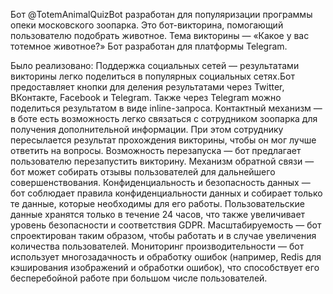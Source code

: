 Бот @TotemAnimalQuizBot разработан для популяризации программы опеки московского зоопарка. Это бот-викторина, помогающий пользователю подобрать животное. 
Тема викторины — «Какое у вас тотемное животное?»
Бот разработан для платформы Telegram.

Было реализовано: 
Поддержка социальных сетей — результатами викторины легко поделиться в популярных социальных сетях.Бот предоставляет кнопки для деления результатами через Twitter, ВКонтакте, Facebook и Telegram. Также через Telegram можно поделиться результатом в виде inline-запроса.
Контактный механизм — в боте есть возможность легко связаться с сотрудником зоопарка для получения дополнительной информации. При этом сотруднику пересылается результат прохождения викторины, чтобы он мог лучше ответить на вопросы. 
Возможность перезапуска — бот предлагает пользователю перезапустить викторину.
Механизм обратной связи — бот может собирать отзывы пользователей для дальнейшего совершенствования.
Конфиденциальность и безопасность данных — бот соблюдает правила конфиденциальности данных и собирает только те данные, которые необходимы для его работы. Пользовательские данные хранятся только в течение 24 часов, что также увеличивает уровень безопасности и соответствия GDPR.
Масштабируемость — бот спроектирован таким образом, чтобы работать и в случае увеличения количества пользователей.
Мониторинг производительности — бот использует многозадачность и обработку ошибок (например, Redis для кэширования изображений и обработки ошибок), что способствует его бесперебойной работе при большом числе пользователей.